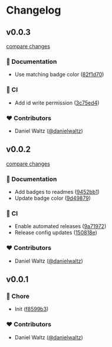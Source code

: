 # Changelog


## v0.0.3

[compare changes](https://github.com/adhesivejs/adhesive/compare/v0.0.2...v0.0.3)

### 📖 Documentation

- Use matching badge color ([82f1d70](https://github.com/adhesivejs/adhesive/commit/82f1d70))

### 🤖 CI

- Add id write permission ([3c75ed4](https://github.com/adhesivejs/adhesive/commit/3c75ed4))

### ❤️ Contributors

- Daniel Waltz ([@danielwaltz](https://github.com/danielwaltz))

## v0.0.2

[compare changes](https://github.com/adhesivejs/adhesive/compare/v0.0.1...v0.0.2)

### 📖 Documentation

- Add badges to readmes ([9452bb1](https://github.com/adhesivejs/adhesive/commit/9452bb1))
- Update badge color ([9d49879](https://github.com/adhesivejs/adhesive/commit/9d49879))

### 🤖 CI

- Enable automated releases ([9a71972](https://github.com/adhesivejs/adhesive/commit/9a71972))
- Release config updates ([150818e](https://github.com/adhesivejs/adhesive/commit/150818e))

### ❤️ Contributors

- Daniel Waltz ([@danielwaltz](https://github.com/danielwaltz))

## v0.0.1


### 🏡 Chore

- Init ([f8599b3](https://github.com/adhesivejs/adhesive/commit/f8599b3))

### ❤️ Contributors

- Daniel Waltz ([@danielwaltz](https://github.com/danielwaltz))

